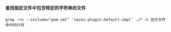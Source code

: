 #### 查找指定文件中包含特定的字符串的文件
```grep -rn --include="pom.xml" 'nacos-plugin-default-impl' ./*```
```-n 显示文件命中的行号```
